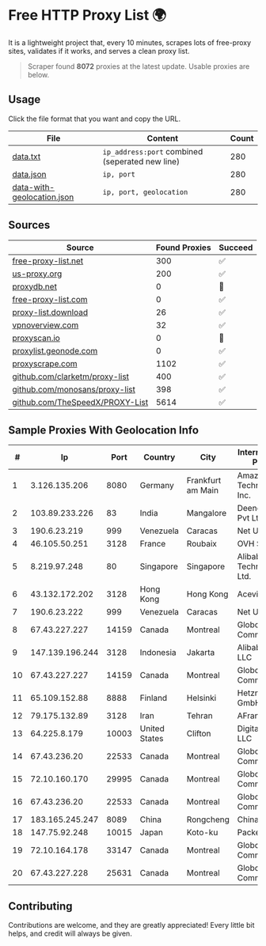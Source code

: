 
# Free HTTP Proxy List 🌍

It is a lightweight project that, every 10 minutes, scrapes lots of free-proxy sites, validates if it works, and serves a clean proxy list.


> Scraper found **8072** proxies at the latest update. Usable proxies are below.

## Usage

Click the file format that you want and copy the URL.


|File|Content|Count|
|----|-------|-----|
|[data.txt](https://raw.githubusercontent.com/themiralay/Proxy-List-World/master/data.txt)|`ip_address:port` combined (seperated new line)|280|
|[data.json](https://raw.githubusercontent.com/themiralay/Proxy-List-World/master/data.json)|`ip, port`|280|
|[data-with-geolocation.json](https://raw.githubusercontent.com/themiralay/Proxy-List-World/master/data-with-geolocation.json)|`ip, port, geolocation`|280|

## Sources

|Source|Found Proxies|Succeed|
|------|-------------|-------|
|[free-proxy-list.net](https://free-proxy-list.net)|300|✅|
|[us-proxy.org](https://www.us-proxy.org)|200|✅|
|[proxydb.net](http://proxydb.net)|0|🚫|
|[free-proxy-list.com](https://free-proxy-list.com/?page=&port=&type%5B%5D=http&type%5B%5D=https&up_time=0&search=Search)|0|✅|
|[proxy-list.download](https://www.proxy-list.download/HTTP)|26|✅|
|[vpnoverview.com](https://vpnoverview.com/privacy/anonymous-browsing/free-proxy-servers)|32|✅|
|[proxyscan.io](https://www.proxyscan.io)|0|🚫|
|[proxylist.geonode.com](https://proxylist.geonode.com/api/proxy-list?limit=300&page=1&sort_by=lastChecked&sort_type=desc&protocols=http,https)|0|✅|
|[proxyscrape.com](https://api.proxyscrape.com/v2/?request=displayproxies&protocol=http&timeout=10000&country=all&ssl=all&anonymity=all)|1102|✅|
|[github.com/clarketm/proxy-list](https://raw.githubusercontent.com/clarketm/proxy-list/master/proxy-list-raw.txt)|400|✅|
|[github.com/monosans/proxy-list](https://raw.githubusercontent.com/monosans/proxy-list/main/proxies/http.txt)|398|✅|
|[github.com/TheSpeedX/PROXY-List](https://raw.githubusercontent.com/TheSpeedX/PROXY-List/master/http.txt)|5614|✅|


## Sample Proxies With Geolocation Info

|#|Ip|Port|Country|City|Internet Service Provider|
|-|--|----|-------|----|-------------------------|
|1|3.126.135.206|8080|Germany|Frankfurt am Main|Amazon Technologies Inc.|
|2|103.89.233.226|83|India|Mangalore|Deenet Services Pvt Ltd|
|3|190.6.23.219|999|Venezuela|Caracas|Net Uno|
|4|46.105.50.251|3128|France|Roubaix|OVH SAS|
|5|8.219.97.248|80|Singapore|Singapore|Alibaba (US) Technology Co., Ltd.|
|6|43.132.172.202|3128|Hong Kong|Hong Kong|Aceville Pte.ltd|
|7|190.6.23.222|999|Venezuela|Caracas|Net Uno|
|8|67.43.227.227|14159|Canada|Montreal|GloboTech Communications|
|9|147.139.196.244|3128|Indonesia|Jakarta|Alibaba.com LLC|
|10|67.43.227.227|14159|Canada|Montreal|GloboTech Communications|
|11|65.109.152.88|8888|Finland|Helsinki|Hetzner Online GmbH|
|12|79.175.132.89|3128|Iran|Tehran|AFranet Co|
|13|64.225.8.179|10003|United States|Clifton|DigitalOcean, LLC|
|14|67.43.236.20|22533|Canada|Montreal|GloboTech Communications|
|15|72.10.160.170|29995|Canada|Montreal|GloboTech Communications|
|16|67.43.236.20|22533|Canada|Montreal|GloboTech Communications|
|17|183.165.245.247|8089|China|Rongcheng|Chinanet|
|18|147.75.92.248|10015|Japan|Koto-ku|Packet Host, Inc.|
|19|72.10.164.178|33147|Canada|Montreal|GloboTech Communications|
|20|67.43.227.228|25631|Canada|Montreal|GloboTech Communications|



## Contributing

Contributions are welcome, and they are greatly appreciated! Every
little bit helps, and credit will always be given.

